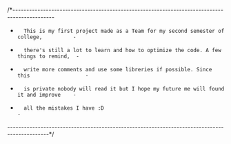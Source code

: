 /*---------------------------------------------------------------------------------------------
-       This is my first project made as a Team for my second semester of college,          -
-       there's still a lot to learn and how to optimize the code. A few things to remind,  -
-       write more comments and use some libreries if possible. Since this                  -
-       is private nobody will read it but I hope my future me will found it and improve    -
-       all the mistakes I have :D                                                          -
---------------------------------------------------------------------------------------------*/
